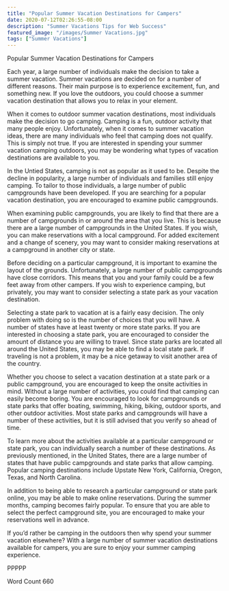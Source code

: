 ```yaml
---
title: "Popular Summer Vacation Destinations for Campers"
date: 2020-07-12T02:26:55-08:00
description: "Summer Vacations Tips for Web Success"
featured_image: "/images/Summer Vacations.jpg"
tags: ["Summer Vacations"]
---
```


Popular Summer Vacation Destinations for Campers

Each year, a large number of individuals make the decision to take a summer vacation.  Summer vacations are decided on for a number of different reasons.  Their main purpose is to experience excitement, fun, and something new.  If you love the outdoors, you could choose a summer vacation destination that allows you to relax in your element. 

When it comes to outdoor summer vacation destinations, most individuals make the decision to go camping.  Camping is a fun, outdoor activity that many people enjoy.  Unfortunately, when it comes to summer vacation ideas, there are many individuals who feel that camping does not qualify.  This is simply not true.  If you are interested in spending your summer vacation camping outdoors, you may be wondering what types of vacation destinations are available to you.  

In the Untied States, camping is not as popular as it used to be. Despite the decline in popularity, a large number of individuals and families still enjoy camping.  To tailor to those individuals, a large number of public campgrounds have been developed.  If you are searching for a popular vacation destination, you are encouraged to examine public campgrounds. 

When examining public campgrounds, you are likely to find that there are a number of campgrounds in or around the area that you live.  This is because there are a large number of campgrounds in the United States.  If you wish, you can make reservations with a local campground.  For added excitement and a change of scenery, you may want to consider making reservations at a campground in another city or state.  

Before deciding on a particular campground, it is important to examine the layout of the grounds.  Unfortunately, a large number of public campgrounds have close corridors.  This means that you and your family could be a few feet away from other campers.  If you wish to experience camping, but privately, you may want to consider selecting a state park as your vacation destination.  

Selecting a state park to vacation at is a fairly easy decision. The only problem with doing so is the number of choices that you will have.  A number of states have at least twenty or more state parks.  If you are interested in choosing a state park, you are encouraged to consider the amount of distance you are willing to travel.  Since state parks are located all around the United States, you may be able to find a local state park.  If traveling is not a problem, it may be a nice getaway to visit another area of the country.  

Whether you choose to select a vacation destination at a state park or a public campground, you are encouraged to keep the onsite activities in mind. Without a large number of activities, you could find that camping can easily become boring.  You are encouraged to look for campgrounds or state parks that offer boating, swimming, hiking, biking, outdoor sports, and other outdoor activities.  Most state parks and campgrounds will have a number of these activities, but it is still advised that you verify so ahead of time.

To learn more about the activities available at a particular campground or state park, you can individually search a number of these destinations.  As previously mentioned, in the United States, there are a large number of states that have public campgrounds and state parks that allow camping.  Popular camping destinations include Upstate New York, California, Oregon, Texas, and North Carolina.

In addition to being able to research a particular campground or state park online, you may be able to make online reservations.  During the summer months, camping becomes fairly popular.  To ensure that you are able to select the perfect campground site, you are encouraged to make your reservations well in advance.

If you’d rather be camping in the outdoors then why spend your summer vacation elsewhere?  With a large number of summer vacation destinations available for campers, you are sure to enjoy your summer camping experience. 

PPPPP

Word Count 660


